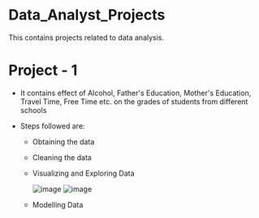 # Data_Analyst_Projects
This contains projects related to data analysis.

# Project - 1
- It contains effect of Alcohol, Father's Education, Mother's Education, Travel Time, Free Time etc. on the grades of students from different schools

- Steps followed are:
  - Obtaining the data
  - Cleaning the data
  - Visualizing and Exploring Data
  
    ![image](https://user-images.githubusercontent.com/74060014/222645465-5db65d9f-b5d6-4645-8829-fd980a0a40b3.png)
    ![image](https://user-images.githubusercontent.com/74060014/222645502-3764efa7-0f1f-4a08-9c5d-32236bee17c4.png)
    
  - Modelling Data
